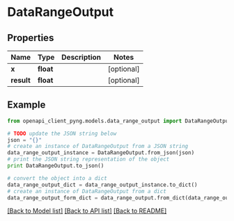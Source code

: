 # DataRangeOutput


## Properties
Name | Type | Description | Notes
------------ | ------------- | ------------- | -------------
**x** | **float** |  | [optional] 
**result** | **float** |  | [optional] 

## Example

```python
from openapi_client_pyng.models.data_range_output import DataRangeOutput

# TODO update the JSON string below
json = "{}"
# create an instance of DataRangeOutput from a JSON string
data_range_output_instance = DataRangeOutput.from_json(json)
# print the JSON string representation of the object
print DataRangeOutput.to_json()

# convert the object into a dict
data_range_output_dict = data_range_output_instance.to_dict()
# create an instance of DataRangeOutput from a dict
data_range_output_form_dict = data_range_output.from_dict(data_range_output_dict)
```
[[Back to Model list]](../README.md#documentation-for-models) [[Back to API list]](../README.md#documentation-for-api-endpoints) [[Back to README]](../README.md)


